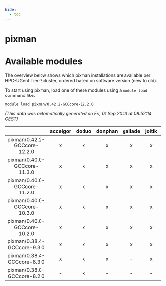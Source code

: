 ```yaml
---
hide:
  - toc
---
```


pixman
======

# Available modules


The overview below shows which pixman installations are available per HPC-UGent Tier-2cluster, ordered based on software version (new to old).

To start using pixman, load one of these modules using a `module load` command like:

```shell
module load pixman/0.42.2-GCCcore-12.2.0
```

*(This data was automatically generated on Fri, 01 Sep 2023 at 08:52:14 CEST)*  

| |accelgor|doduo|donphan|gallade|joltik|skitty|swalot|victini|
| :---: | :---: | :---: | :---: | :---: | :---: | :---: | :---: | :---: |
|pixman/0.42.2-GCCcore-12.2.0|x|x|x|x|x|x|x|x|
|pixman/0.40.0-GCCcore-11.3.0|x|x|x|x|x|x|x|x|
|pixman/0.40.0-GCCcore-11.2.0|x|x|x|x|x|x|x|x|
|pixman/0.40.0-GCCcore-10.3.0|x|x|x|x|x|x|x|x|
|pixman/0.40.0-GCCcore-10.2.0|x|x|x|x|x|x|x|x|
|pixman/0.38.4-GCCcore-9.3.0|x|x|x|x|x|x|x|x|
|pixman/0.38.4-GCCcore-8.3.0|x|x|x|-|x|x|x|x|
|pixman/0.38.0-GCCcore-8.2.0|-|x|-|-|-|-|x|-|
